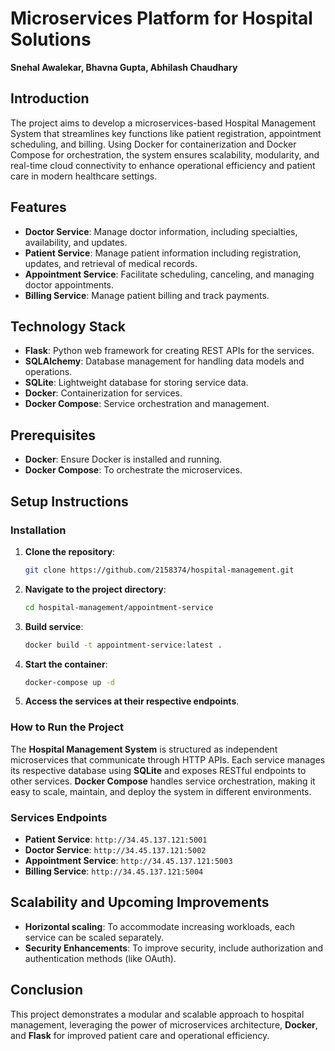 # Microservices Platform for Hospital Solutions
**Snehal Awalekar, Bhavna Gupta, Abhilash Chaudhary**

## Introduction
The project aims to develop a microservices-based Hospital Management System that streamlines key functions like patient registration, appointment scheduling, and billing. Using Docker for containerization and Docker Compose for orchestration, the system ensures scalability, modularity, and real-time cloud connectivity to enhance operational efficiency and patient care in modern healthcare settings.

## Features
- **Doctor Service**: Manage doctor information, including specialties, availability, and updates.
- **Patient Service**: Manage patient information including registration, updates, and retrieval of medical records.
- **Appointment Service**: Facilitate scheduling, canceling, and managing doctor appointments.
- **Billing Service**: Manage patient billing and track payments.

## Technology Stack
- **Flask**: Python web framework for creating REST APIs for the services.
- **SQLAlchemy**: Database management for handling data models and operations.
- **SQLite**: Lightweight database for storing service data.
- **Docker**: Containerization for services.
- **Docker Compose**: Service orchestration and management.

## Prerequisites
- **Docker**: Ensure Docker is installed and running.
- **Docker Compose**: To orchestrate the microservices.

## Setup Instructions

### Installation
1. **Clone the repository**:
    ```bash
    git clone https://github.com/2158374/hospital-management.git
    ```

2. **Navigate to the project directory**:
    ```bash
    cd hospital-management/appointment-service
    ```

3. **Build service**:
    ```bash
    docker build -t appointment-service:latest .
    ```
4. **Start the container**:
    ```bash
    docker-compose up -d
    ```

5. **Access the services at their respective endpoints**.

### How to Run the Project
The **Hospital Management System** is structured as independent microservices that communicate through HTTP APIs. Each service manages its respective database using **SQLite** and exposes RESTful endpoints to other services. **Docker Compose** handles service orchestration, making it easy to scale, maintain, and deploy the system in different environments.

### Services Endpoints
- **Patient Service**: `http://34.45.137.121:5001`
- **Doctor Service**: `http://34.45.137.121:5002`
- **Appointment Service**: `http://34.45.137.121:5003`
- **Billing Service**: `http://34.45.137.121:5004`

## Scalability and Upcoming Improvements
- **Horizontal scaling**: To accommodate increasing workloads, each service can be scaled separately.
- **Security Enhancements**: To improve security, include authorization and authentication methods (like OAuth).

## Conclusion
This project demonstrates a modular and scalable approach to hospital management, leveraging the power of microservices architecture, **Docker**, and **Flask** for improved patient care and operational efficiency.

